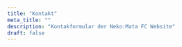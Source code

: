 ```yaml
---
title: "Kontakt"
meta_title: ""
description: "Kontakformular der Neko:Mata FC Website"
draft: false
---
```


